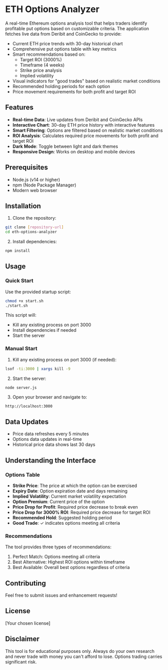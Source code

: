 # ETH Options Analyzer

A real-time Ethereum options analysis tool that helps traders identify profitable put options based on customizable criteria. The application fetches live data from Deribit and CoinGecko to provide:

- Current ETH price trends with 30-day historical chart
- Comprehensive put options table with key metrics
- Smart recommendations based on:
  * Target ROI (3000%)
  * Timeframe (4 weeks)
  * Strike price analysis
  * Implied volatility
- Visual indicators for "good trades" based on realistic market conditions
- Recommended holding periods for each option
- Price movement requirements for both profit and target ROI

## Features

- **Real-time Data**: Live updates from Deribit and CoinGecko APIs
- **Interactive Chart**: 30-day ETH price history with interactive features
- **Smart Filtering**: Options are filtered based on realistic market conditions
- **ROI Analysis**: Calculates required price movements for both profit and target ROI
- **Dark Mode**: Toggle between light and dark themes
- **Responsive Design**: Works on desktop and mobile devices

## Prerequisites

- Node.js (v14 or higher)
- npm (Node Package Manager)
- Modern web browser

## Installation

1. Clone the repository:
```bash
git clone [repository-url]
cd eth-options-analyzer
```

2. Install dependencies:
```bash
npm install
```

## Usage

### Quick Start

Use the provided startup script:
```bash
chmod +x start.sh
./start.sh
```

This script will:
- Kill any existing process on port 3000
- Install dependencies if needed
- Start the server

### Manual Start

1. Kill any existing process on port 3000 (if needed):
```bash
lsof -ti:3000 | xargs kill -9
```

2. Start the server:
```bash
node server.js
```

3. Open your browser and navigate to:
```
http://localhost:3000
```

## Data Updates

- Price data refreshes every 5 minutes
- Options data updates in real-time
- Historical price data shows last 30 days

## Understanding the Interface

### Options Table
- **Strike Price**: The price at which the option can be exercised
- **Expiry Date**: Option expiration date and days remaining
- **Implied Volatility**: Current market volatility expectation
- **Option Premium**: Current price of the option
- **Price Drop for Profit**: Required price decrease to break even
- **Price Drop for 3000% ROI**: Required price decrease for target ROI
- **Recommended Hold**: Suggested holding period
- **Good Trade**: ✓ indicates options meeting all criteria

### Recommendations
The tool provides three types of recommendations:
1. Perfect Match: Options meeting all criteria
2. Best Alternative: Highest ROI options within timeframe
3. Best Available: Overall best options regardless of criteria

## Contributing

Feel free to submit issues and enhancement requests!

## License

[Your chosen license]

## Disclaimer

This tool is for educational purposes only. Always do your own research and never trade with money you can't afford to lose. Options trading carries significant risk. 